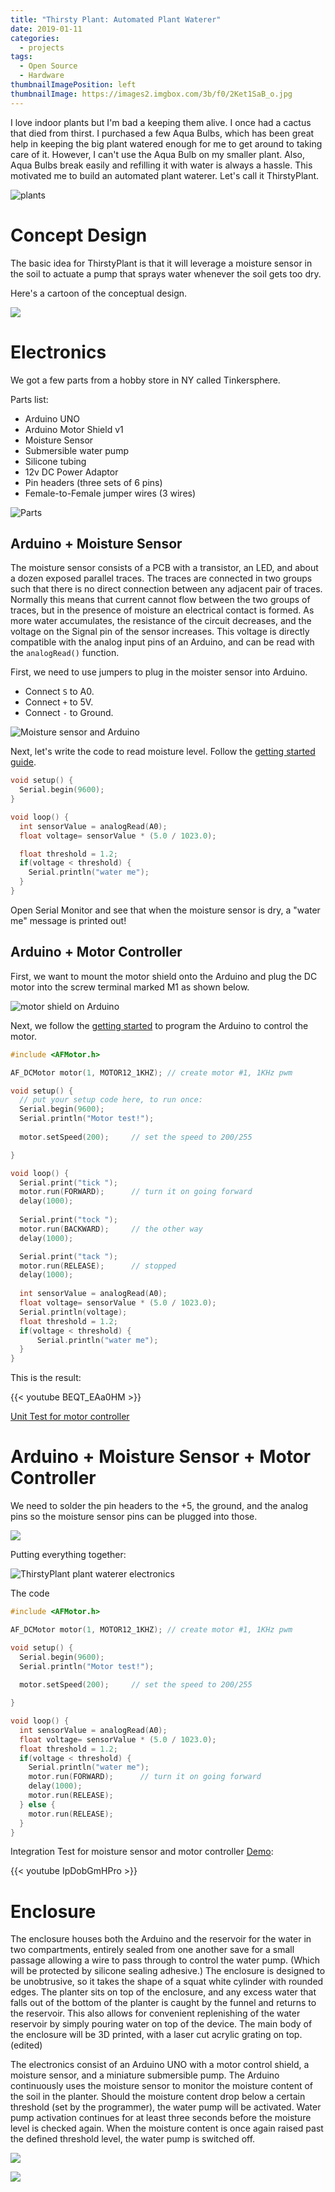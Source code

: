 ```yaml
---
title: "Thirsty Plant: Automated Plant Waterer"
date: 2019-01-11
categories:
  - projects
tags:
  - Open Source
  - Hardware
thumbnailImagePosition: left
thumbnailImage: https://images2.imgbox.com/3b/f0/2Ket1SaB_o.jpg
---
```


I love indoor plants but I'm bad a keeping them alive. I once had a cactus that died from thirst. I purchased a few Aqua Bulbs, which has been great help in keeping the big plant watered enough for me to get around to taking care of it. However, I can't use the Aqua Bulb on my smaller plant. Also, Aqua Bulbs break easily and refilling it with water is always a hassle. This motivated me to build an automated plant waterer. Let's call it ThirstyPlant.

<!--more-->

![plants](https://images2.imgbox.com/56/7e/Wn038aAw_o.jpg)

# Concept Design

The basic idea for ThirstyPlant is that it will leverage a moisture sensor in the soil to actuate a pump that sprays water whenever the soil gets too dry.

Here's a cartoon of the conceptual design.

![](https://images2.imgbox.com/52/b6/644jSq1P_o.png)

# Electronics

We got a few parts from a hobby store in NY called Tinkersphere.

Parts list:

- Arduino UNO
- Arduino Motor Shield v1
- Moisture Sensor
- Submersible water pump
- Silicone tubing
- 12v DC Power Adaptor
- Pin headers (three sets of 6 pins)
- Female-to-Female jumper wires (3 wires)

![Parts](https://images2.imgbox.com/5b/9d/1EkBbEJF_o.jpg)

## Arduino + Moisture Sensor

The moisture sensor consists of a PCB with a transistor, an LED, and about a dozen exposed parallel traces. The traces are connected in two groups such that there is no direct connection between any adjacent pair of traces. Normally this means that current cannot flow between the two groups of traces, but in the presence of moisture an electrical contact is formed. As more water accumulates, the resistance of the circuit decreases, and the voltage on the Signal pin of the sensor increases. This voltage is directly compatible with the analog input pins of an Arduino, and can be read with the `analogRead()` function.

First, we need to use jumpers to plug in the moister sensor into Arduino.

- Connect `S` to A0.
- Connect `+` to 5V.
- Connect `-` to Ground.

![Moisture sensor and Arduino](https://images2.imgbox.com/3b/f0/2Ket1SaB_o.jpg)

Next, let's write the code to read moisture level. Follow the [getting started guide](https://www.arduino.cc/en/Tutorial/ReadAnalogVoltage).

```c
void setup() {
  Serial.begin(9600);
}

void loop() {
  int sensorValue = analogRead(A0);
  float voltage= sensorValue * (5.0 / 1023.0);

  float threshold = 1.2;
  if(voltage < threshold) {
    Serial.println("water me");
  }
}
```

Open Serial Monitor and see that when the moisture sensor is dry, a "water me" message is printed out!

## Arduino + Motor Controller

First, we want to mount the motor shield onto the Arduino and plug the DC motor into the screw terminal marked M1 as shown below.

![motor shield on Arduino](https://images2.imgbox.com/bd/30/wzl4kLYE_o.jpg)

Next, we follow the [getting started](https://learn.adafruit.com/adafruit-motor-shield/using-dc-motors) to program the Arduino to control the motor.

```c
#include <AFMotor.h>

AF_DCMotor motor(1, MOTOR12_1KHZ); // create motor #1, 1KHz pwm

void setup() {
  // put your setup code here, to run once:
  Serial.begin(9600);
  Serial.println("Motor test!");
  
  motor.setSpeed(200);     // set the speed to 200/255

}

void loop() {
  Serial.print("tick ");
  motor.run(FORWARD);      // turn it on going forward
  delay(1000);
  
  Serial.print("tock ");
  motor.run(BACKWARD);     // the other way
  delay(1000);

  Serial.print("tack ");
  motor.run(RELEASE);      // stopped
  delay(1000);
  
  int sensorValue = analogRead(A0);
  float voltage= sensorValue * (5.0 / 1023.0);
  Serial.println(voltage);
  float threshold = 1.2;
  if(voltage < threshold) {
      Serial.println("water me");
  }
}
```

This is the result:

{{< youtube BEQT_EAa0HM >}}

[Unit Test for motor controller](https://youtu.be/BEQT_EAa0HM)

# Arduino + Moisture Sensor + Motor Controller

We need to solder the pin headers to the +5, the ground, and the analog pins so the moisture sensor pins can be plugged into those.

![](https://images2.imgbox.com/da/a8/eg9pleFd_o.jpg)

Putting everything together:

![ThirstyPlant plant waterer electronics](https://images2.imgbox.com/d7/8c/1ng9SWCo_o.jpg)

The code

```c
#include <AFMotor.h>

AF_DCMotor motor(1, MOTOR12_1KHZ); // create motor #1, 1KHz pwm

void setup() {
  Serial.begin(9600);
  Serial.println("Motor test!");
  
  motor.setSpeed(200);     // set the speed to 200/255

}

void loop() {
  int sensorValue = analogRead(A0);
  float voltage= sensorValue * (5.0 / 1023.0);
  float threshold = 1.2;
  if(voltage < threshold) {
    Serial.println("water me");
    motor.run(FORWARD);      // turn it on going forward
    delay(1000);
    motor.run(RELEASE);
  } else {
    motor.run(RELEASE);
  }
}
```

Integration Test for moisture sensor and motor controller [Demo](https://youtu.be/IpDobGmHPro):

{{< youtube IpDobGmHPro >}}

# Enclosure

The enclosure houses both the Arduino and the reservoir for the water in two compartments, entirely sealed from one another save for a small passage allowing a wire to pass through to control the water pump. (Which will be protected by silicone sealing adhesive.) The enclosure is designed to be unobtrusive, so it takes the shape of a squat white cylinder with rounded edges. The planter sits on top of the enclosure, and any excess water that falls out of the bottom of the planter is caught by the funnel and returns to the reservoir. This also allows for convenient replenishing of the water reservoir by simply pouring water on top of the device. The main body of the enclosure will be 3D printed, with a laser cut acrylic grating on top. (edited) 

The electronics consist of an Arduino UNO with a motor control shield, a moisture sensor, and a miniature submersible pump. The Arduino continuously uses the moisture sensor to monitor the moisture content of the soil in the planter. Should the moisture content drop below a certain threshold (set by the programmer), the water pump will be activated. Water pump activation continues for at least three seconds before the moisture level is checked again. When the moisture content is once again raised past the defined threshold level, the water pump is switched off.

![](https://images2.imgbox.com/d4/d2/72V9WENd_o.png)

![](https://images2.imgbox.com/b1/73/jBGupQ4C_o.png)

